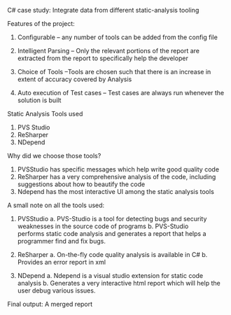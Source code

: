 C# case study: Integrate data from different static-analysis tooling


Features of the project:

1)	Configurable – any number of tools can be added from the config file

2)	Intelligent Parsing – Only the relevant portions of the report are extracted from the report to specifically help the developer

3)	Choice of Tools –Tools are chosen such that there is an increase in extent of accuracy covered by Analysis

4)	Auto execution of Test cases – Test cases are always run whenever the solution is built


Static Analysis Tools used

1)	PVS Studio
2)	ReSharper
3)	NDepend


Why did we choose those tools?

1)	PVSStudio has specific messages which help write good quality code
2)	ReSharper has a very comprehensive analysis of the code, including suggestions about how to beautify the code
3)	Ndepend has the most interactive UI among the static analysis tools


A small note on all the tools used:

1)	PVSStudio
	a.	PVS-Studio is a tool for detecting bugs and security weaknesses in the source code of programs
	b.	PVS-Studio performs static code analysis and generates a report that helps a programmer find and fix bugs.

2)	ReSharper
	a.	On-the-fly code quality analysis is available in C#
	b.	Provides an error report in xml

3)	NDepend
	a.	Ndepend is a visual studio extension for static code analysis
	b.	Generates a very interactive html report which will help the user debug various issues.
	
Final output: A merged report
